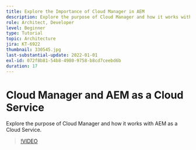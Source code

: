 ```yaml
---
title: Explore the Importance of Cloud Manager in AEM
description: Explore the purpose of Cloud Manager and how it works with AEM as a Cloud Service.
role: Architect, Developer
level: Beginner
type: Tutorial
topic: Architecture
jira: KT-6922
thumbnail: 330545.jpg
last-substantial-update: 2022-01-01
exl-id: 072f8b81-54b8-4980-9758-b8cd7ceebd6b
duration: 17
---
```

# Cloud Manager and AEM as a Cloud Service

Explore the purpose of Cloud Manager and how it works with AEM as a Cloud Service.

>[!VIDEO](https://video.tv.adobe.com/v/330545?quality=12&learn=on)
